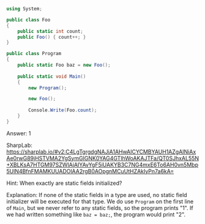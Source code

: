 ```cs
using System;

public class Foo
{
    public static int count;
    public Foo() { count++; }
}

public class Program
{
    public static Foo baz = new Foo();
    
    public static void Main()
    {
        new Program();

        new Foo();
        
        Console.Write(Foo.count);
    }
}
```

Answer: 1

SharpLab: https://sharplab.io/#v2:C4LgTgrgdgNAJiA1AHwAICYCMBYAUH1AZgAINiAxAe0rwG89jHSTVMA2YgSymGIGNK0YAG4GTIhWoAKAJTFa/QT0SJhxAL55N+XBLKsA7HTGM97SZWIAjAIYAvYgF5iUAKYB3C7NG4mxE6To6AH0vn5Mbp5UlN4BfnFMAMKUUADOlAA2rgB0AOpgnMCuUtHZAkIyPn7a6kA=

Hint:
When exactly are static fields initialized?

Explanation:
If none of the static fields in a type are used, no static field initializer will be executed for that type. We do use <code>Program</code> on the first line of <code>Main</code>, but we never refer to any static fields, so the program prints "1". If we had written something like <code>baz = baz;</code>, the program would print "2".
